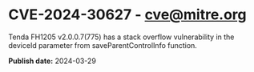 # CVE-2024-30627 - cve@mitre.org

Tenda FH1205 v2.0.0.7(775) has a stack overflow vulnerability in the deviceId parameter from saveParentControlInfo function.

**Publish date:** 2024-03-29
